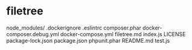 # filetree

node_modules/
.dockerignore
.eslintrc
composer.phar
docker-composer.debug.yml
docker-compose.yml
filetree.md
index.js
LICENSE
package-lock.json
package.json
phpunit.phar
README.md
test.js